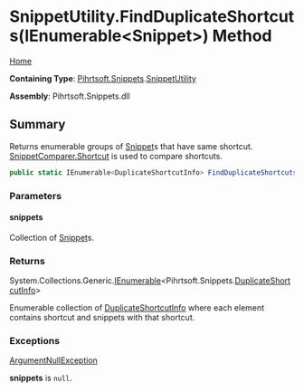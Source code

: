 <a name="_top"></a>

# SnippetUtility\.FindDuplicateShortcuts\(IEnumerable\<Snippet>\) Method

[Home](../../../../README.md#_top)

**Containing Type**: [Pihrtsoft.Snippets](../../README.md#_top)\.[SnippetUtility](../README.md#_top)

**Assembly**: Pihrtsoft\.Snippets\.dll

## Summary

Returns enumerable groups of [Snippet](../../Snippet/README.md#_top)s that have same shortcut\. [SnippetComparer.Shortcut](../../Comparers/SnippetComparer/Shortcut/README.md#_top) is used to compare shortcuts\.

```csharp
public static IEnumerable<DuplicateShortcutInfo> FindDuplicateShortcuts(IEnumerable<Snippet> snippets)
```

### Parameters

#### snippets

Collection of [Snippet](../../Snippet/README.md#_top)s\.

### Returns

System\.Collections\.Generic\.[IEnumerable](https://docs.microsoft.com/en-us/dotnet/api/system.collections.generic.ienumerable-1)\<Pihrtsoft\.Snippets\.[DuplicateShortcutInfo](../../DuplicateShortcutInfo/README.md#_top)>

Enumerable collection of [DuplicateShortcutInfo](../../DuplicateShortcutInfo/README.md#_top) where each element contains shortcut and snippets with that shortcut\.

### Exceptions

[ArgumentNullException](https://docs.microsoft.com/en-us/dotnet/api/system.argumentnullexception)

**snippets** is `null`\.

